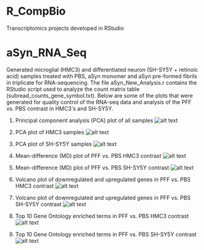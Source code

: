 # R_CompBio
Transcriptomics projects developed in RStudio

# aSyn_RNA_Seq
Generated microglial (HMC3) and differentiated neuron (SH-SY5Y + retinoic acid) samples treated with PBS, aSyn monomer and aSyn pre-formed fibrils in triplicate for RNA-sequencing. The file aSyn_New_Analysis.r contains the RStudio script used to analyze the count matrix table (subread_counts_gene_symbol.txt). Below are some of the plots that were generated for quality control of the RNA-seq data and analysis of the PFF vs. PBS contrast in HMC3's and SH-SY5Y.

1. Principal component analysis (PCA) plot of all samples
![alt text](images/PCA_all.png)

2. PCA plot of HMC3 samples
![alt text](images/PCA_HMC3.png)

3. PCA plot of SH-SY5Y samples
![alt text](images/PCA_SHSY5Y.png)

4. Mean-difference (MD) plot of PFF vs. PBS HMC3 contrast
![alt text](images/MDPlot_HMC3.png)

5. Mean-difference (MD) plot of PFF vs. PBS SH-SY5Y contrast
![alt text](images/MDPlot_SHSY5Y.png)

6. Volcano plot of downregulated and upregulated genes in PFF vs. PBS HMC3 contrast
![alt text](images/VolcanoPlot_HMC3.png)

7. Volcano plot of downregulated and upregulated genes in PFF vs. PBS SH-SY5Y contrast
![alt text](images/VolcanoPlot_SHSY5Y.png)

8. Top 10 Gene Ontology enriched terms in PFF vs. PBS HMC3 contrast
![alt text](images/top10_HMC3.png)

9. Top 10 Gene Ontology enriched terms in PFF vs. PBS SH-SY5Y contrast
![alt text](images/top10_SHSY5Y.png)


